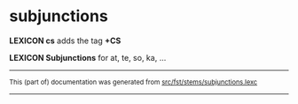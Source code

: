 # subjunctions

**LEXICON cs** adds the tag **+CS**

**LEXICON Subjunctions** for at, te, so, ka, ...

* * *

<small>This (part of) documentation was generated from [src/fst/stems/subjunctions.lexc](https://github.com/giellalt/lang-rmf/blob/main/src/fst/stems/subjunctions.lexc)</small>

---

